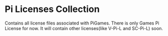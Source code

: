 # Pi Licenses Collection
Contains all license files associated with PiGames.
There is only Games Pi License for now. It will contain other licenses(like V-Pi-L and SC-Pi-L) soon.

